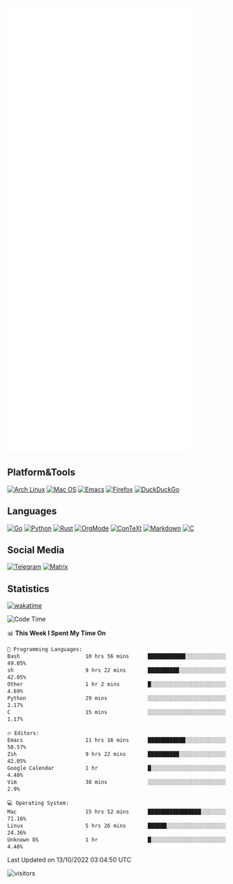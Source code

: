 ![Metrics](https://github.com/SteamedFish/SteamedFish/blob/master/github-metrics.svg)

## Platform&Tools

[![Arch Linux](https://img.shields.io/badge/ArchLinux-1793D1?logo=arch-linux&logoColor=fff&style=flat-square)](https://archlinux.org/)
[![Mac OS](https://img.shields.io/badge/MacOS-000000?style=flat-square&logo=macos&logoColor=F0F0F0)](https://www.apple.com/macos/)
[![Emacs](https://img.shields.io/badge/Emacs-%237F5AB6.svg?&style=flat-square&logo=gnu-emacs&logoColor=white)](https://www.gnu.org/software/emacs/)
[![Firefox](https://img.shields.io/badge/Firefox-FF7139?style=flat-square&logo=Firefox-Browser&logoColor=white)](https://firefox.com/)
[![DuckDuckGo](https://img.shields.io/badge/DuckDuckGo-DE5833?style=flat-square&logo=DuckDuckGo&logoColor=white)](https://duckduckgo.com/)

## Languages

[![Go](https://img.shields.io/badge/Golang-%2300ADD8.svg?style=flat-square&logo=go&logoColor=white)](https://golang.org/)
[![Python](https://img.shields.io/badge/Python-3670A0?style=flat-square&logo=python&logoColor=ffdd54)](https://www.python.org/)
[![Rust](https://img.shields.io/badge/Rust-%23000000.svg?style=flat-square&logo=rust&logoColor=white)](https://www.rust-lang.org/)
[![OrgMode](https://img.shields.io/badge/OrgMode-%23000000.svg?style=flat-square&logo=org&logoColor=white)](https://orgmode.org/)
[![ConTeXt](https://img.shields.io/badge/ConTeXt-%23008080.svg?style=flat-square&logo=latex&logoColor=white)](https://contextgarden.net/)
[![Markdown](https://img.shields.io/badge/MarkDown-%23000000.svg?style=flat-square&logo=markdown&logoColor=white)](https://daringfireball.net/projects/markdown/)
[![C](https://img.shields.io/badge/C-%2300599C.svg?style=flat-square&logo=c&logoColor=white)](https://www.iso.org/standard/74528.html)

## Social Media
[![Telegram](https://img.shields.io/badge/SteamedFish-2CA5E0?style=social&logo=telegram&logoColor=white)](https://t.me/SteamedFish)
[![Matrix](https://img.shields.io/badge/SteamedFish-2CA5E0?style=social&logo=matrix&logoColor=black)](https://matrix.to/#/@i:steamedfish.org)

## Statistics
[![wakatime](https://wakatime.com/badge/user/168280d6-fcf2-4b4f-ad3a-dc4612f35b38.svg)](https://wakatime.com/@168280d6-fcf2-4b4f-ad3a-dc4612f35b38)

<!--START_SECTION:waka-->
![Code Time](http://img.shields.io/badge/Code%20Time-2%2C061%20hrs%2041%20mins-blue)

📊 **This Week I Spent My Time On** 

```text
💬 Programming Languages: 
Bash                     10 hrs 56 mins      ████████████░░░░░░░░░░░░░   49.05% 
sh                       9 hrs 22 mins       ██████████░░░░░░░░░░░░░░░   42.05% 
Other                    1 hr 2 mins         █░░░░░░░░░░░░░░░░░░░░░░░░   4.69% 
Python                   29 mins             ░░░░░░░░░░░░░░░░░░░░░░░░░   2.17% 
C                        15 mins             ░░░░░░░░░░░░░░░░░░░░░░░░░   1.17%

🔥 Editors: 
Emacs                    11 hrs 16 mins      ████████████░░░░░░░░░░░░░   50.57% 
Zsh                      9 hrs 22 mins       ██████████░░░░░░░░░░░░░░░   42.05% 
Google Calendar          1 hr                █░░░░░░░░░░░░░░░░░░░░░░░░   4.48% 
Vim                      38 mins             ░░░░░░░░░░░░░░░░░░░░░░░░░   2.9%

💻 Operating System: 
Mac                      15 hrs 52 mins      █████████████████░░░░░░░░   71.16% 
Linux                    5 hrs 26 mins       ██████░░░░░░░░░░░░░░░░░░░   24.36% 
Unknown OS               1 hr                █░░░░░░░░░░░░░░░░░░░░░░░░   4.48%

```


 Last Updated on 13/10/2022 03:04:50 UTC
<!--END_SECTION:waka-->

![visitors](https://visitor-badge.laobi.icu/badge?page_id=SteamedFish.SteamedFish)
